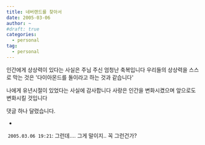 ```yaml
---
title: 네버랜드를 찾아서
date: 2005-03-06
author: ~
#draft: true
categories:
  - personal
tag:
  - personal
---
```




인간에게 상상력이 있다는 사실은
주님 주신 엄청난 축복입니다
우리들의 상상력을 스스로 막는 것은 
'다이아몬드를 돌이라고 하는 것과 같습니다'

나에게 유년시절이 있었다는 사실에 감사합니다
사랑은 인간을 변화시켰으며 앞으로도 변화시킬 것입니다


 댓글 하나 달렸습니다.

- 
  `2005.03.06 19:21`: 
그런데.... 그게 말이지.. 꼭 그런건가?




